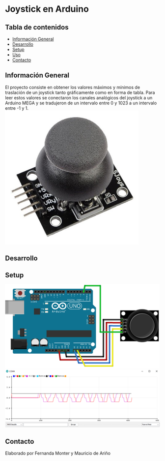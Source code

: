 # Joystick en Arduino
## Tabla de contenidos 
* [Información General](#información-general)
* [Desarrollo](#desarrollo)
* [Setup](#setup)
* [Uso](#uso)
* [Contacto](#contacto)
## Información General
El proyecto consiste en obtener los valores máximos y mínimos de traslación de un joystick tanto gráficamente como en forma de tabla. Para leer estos valores se conectaron los canales analógicos del joystick a un Arduino MEGA y se tradujeron de un intervalo entre 0 y 1023 a un intervalo entre -1 y 1.
![Joystick](https://github.com/fmonter11/Joystick-en-Arduino/blob/main/Imagenes/Joystick.jpg)
## Desarrollo
## Setup
![Diagrama](https://github.com/fmonter11/Joystick-en-Arduino/blob/main/Imagenes/Diagrama.png)
![Monitor serial](https://github.com/fmonter11/Joystick-en-Arduino/blob/main/Imagenes/Monitor.png)
## Contacto
Elaborado por Fernanda Monter y Mauricio de Ariño

